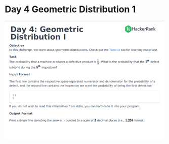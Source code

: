 # Day 4 Geometric Distribution 1


![](https://github.com/govindrathore27/10-Days-of-Stats/blob/main/Day%204/Day%204%20Geometric%20Distribution%201/Day%204%20Geomteric%20Distribution.PNG)
